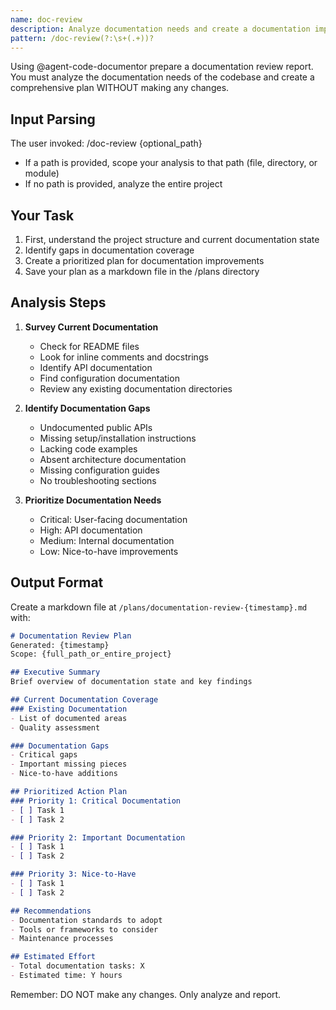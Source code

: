 ```yaml
---
name: doc-review
description: Analyze documentation needs and create a documentation improvement plan
pattern: /doc-review(?:\s+(.+))?
---
```


Using @agent-code-documentor prepare a documentation review report. You must analyze the documentation needs of the codebase and create a comprehensive plan WITHOUT making any changes.

## Input Parsing
The user invoked: /doc-review {optional_path}
- If a path is provided, scope your analysis to that path (file, directory, or module)
- If no path is provided, analyze the entire project

## Your Task
1. First, understand the project structure and current documentation state
2. Identify gaps in documentation coverage
3. Create a prioritized plan for documentation improvements
4. Save your plan as a markdown file in the /plans directory

## Analysis Steps
1. **Survey Current Documentation**
   - Check for README files
   - Look for inline comments and docstrings
   - Identify API documentation
   - Find configuration documentation
   - Review any existing documentation directories

2. **Identify Documentation Gaps**
   - Undocumented public APIs
   - Missing setup/installation instructions
   - Lacking code examples
   - Absent architecture documentation
   - Missing configuration guides
   - No troubleshooting sections

3. **Prioritize Documentation Needs**
   - Critical: User-facing documentation
   - High: API documentation
   - Medium: Internal documentation
   - Low: Nice-to-have improvements

## Output Format
Create a markdown file at `/plans/documentation-review-{timestamp}.md` with:

```markdown
# Documentation Review Plan
Generated: {timestamp}
Scope: {full_path_or_entire_project}

## Executive Summary
Brief overview of documentation state and key findings

## Current Documentation Coverage
### Existing Documentation
- List of documented areas
- Quality assessment

### Documentation Gaps
- Critical gaps
- Important missing pieces
- Nice-to-have additions

## Prioritized Action Plan
### Priority 1: Critical Documentation
- [ ] Task 1
- [ ] Task 2

### Priority 2: Important Documentation
- [ ] Task 1
- [ ] Task 2

### Priority 3: Nice-to-Have
- [ ] Task 1
- [ ] Task 2

## Recommendations
- Documentation standards to adopt
- Tools or frameworks to consider
- Maintenance processes

## Estimated Effort
- Total documentation tasks: X
- Estimated time: Y hours
```

Remember: DO NOT make any changes. Only analyze and report.